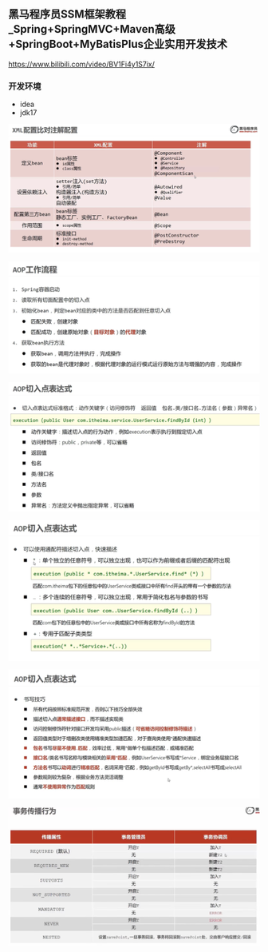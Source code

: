 ## 黑马程序员SSM框架教程_Spring+SpringMVC+Maven高级+SpringBoot+MyBatisPlus企业实用开发技术

https://www.bilibili.com/video/BV1Fi4y1S7ix/

### 开发环境
* idea
* jdk17

![image-20230131232932542](image/image-20230131232932542.png)

![image-20230203122505570](image/image-20230203122505570.png)

![image-20230203130259667](image/image-20230203130259667.png)

![image-20230203130804079](image/image-20230203130804079.png)

![image-20230203135533823](image/image-20230203135533823.png)

![image-20230206194651353](image/image-20230206194651353.png)